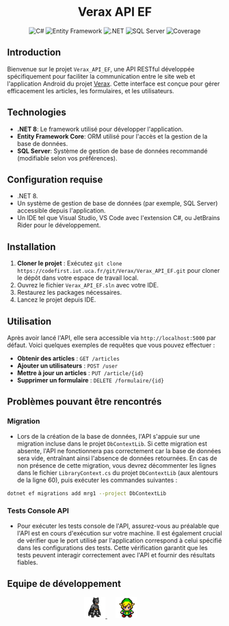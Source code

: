 <h1 align="center">Verax API EF</h1>

<p align="center">
  <img src="https://img.shields.io/badge/C%23-239120.svg?style=for-the-badge&logo=c-sharp&logoColor=white" alt="C#"/>
  <img src="https://img.shields.io/badge/Entity%20Framework-512BD4.svg?style=for-the-badge&logo=entity-framework&logoColor=white" alt="Entity Framework"/>
  <img src="https://img.shields.io/badge/.NET-512BD4.svg?style=for-the-badge&logo=.net&logoColor=white" alt=".NET"/>
  <img src="https://img.shields.io/badge/SQL%20Server-E34F26.svg?style=for-the-badge&logo=microsoft-sql-server&logoColor=white" alt="SQL Server"/>


  <img src="https://codefirst.iut.uca.fr/sonar/api/project_badges/measure?project=Verax_API_EF&metric=alert_status&token=09154b15417d84a94e809d60f1d5bb01654b5501" alt="Coverage"/>
</p>


## Introduction

Bienvenue sur le projet `Verax_API_EF`, une API RESTful développée spécifiquement pour faciliter la communication entre le site web et l'application Android du projet [Verax](https://codefirst.iut.uca.fr/git/Verax/Verax). Cette interface est conçue pour gérer efficacement les articles, les formulaires, et les utilisateurs.

## Technologies

- **.NET 8**: Le framework utilisé pour développer l'application.
- **Entity Framework Core**: ORM utilisé pour l'accès et la gestion de la base de données.
- **SQL Server**: Système de gestion de base de données recommandé (modifiable selon vos préférences).

## Configuration requise

- .NET 8.
- Un système de gestion de base de données (par exemple, SQL Server) accessible depuis l'application.
- Un IDE tel que Visual Studio, VS Code avec l'extension C#, ou JetBrains Rider pour le développement.

## Installation

1. **Cloner le projet** : Exécutez `git clone https://codefirst.iut.uca.fr/git/Verax/Verax_API_EF.git` pour cloner le dépôt dans votre espace de travail local.
2. Ouvrez le fichier `Verax_API_EF.sln` avec votre IDE.
3. Restaurez les packages nécessaires.
4. Lancez le projet depuis IDE.

## Utilisation

Après avoir lancé l'API, elle sera accessible via `http://localhost:5000` par défaut. Voici quelques exemples de requêtes que vous pouvez effectuer :

- **Obtenir des articles** : `GET /articles`
- **Ajouter un utilisateurs** : `POST /user` 
- **Mettre à jour un articles** : `PUT /article/{id}` 
- **Supprimer un formulaire** : `DELETE /formulaire/{id}`

## Problèmes pouvant être rencontrés


### Migration


 - Lors de la création de la base de données, l'API s'appuie sur une migration incluse dans le projet `DbContextLib`. Si cette migration est absente, l'API ne fonctionnera pas correctement car la base de données sera vide, entraînant ainsi l'absence de données retournées. En cas de non présence de cette migration, vous devrez décommenter les lignes dans le fichier `LibraryContext.cs` du projet `DbContextLib` (aux alentours de la ligne 60), puis exécuter les commandes suivantes :

```bash
dotnet ef migrations add mrg1 --project DbContextLib
```


### Tests Console API
 - Pour exécuter les tests console de l'API, assurez-vous au préalable que l'API est en cours d'exécution sur votre machine. Il est également crucial de vérifier que le port utilisé par l'application correspond à celui spécifié dans les configurations des tests. Cette vérification garantit que les tests peuvent interagir correctement avec l'API et fournir des résultats fiables.



## Equipe de développement
<p align="center" >

<a href="https://codefirst.iut.uca.fr/git/louis.laborie"  style="margin-right: 20px;">
  <img src="img/Louis.png" width="50" height="50" title="Louis Laborie" alt="Louis Laborie"/>
</a>
<a href="https://codefirst.iut.uca.fr/git/tony.fages" style="margin-right: 20px;">
  <img src="img/Tony.png" width="50" height="50" title="Tony Fages" alt="Tony Fages"/>
</a>
<p>

